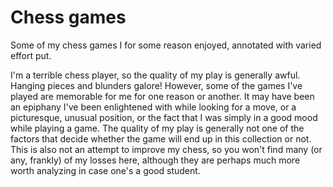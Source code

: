 Chess games
===========

Some of my chess games I for some reason enjoyed, annotated with varied effort
put.

I'm a terrible chess player, so the quality of my play is generally awful.
Hanging pieces and blunders galore!
However, some of the games I've played are memorable for me for one reason or
another.
It may have been an epiphany I've been enlightened with while looking for a
move, or a picturesque, unusual position, or the fact that I was simply in a
good mood while playing a game.
The quality of my play is generally not one of the factors that decide whether
the game will end up in this collection or not.
This is also not an attempt to improve my chess, so you won't find many (or
any, frankly) of my losses here, although they are perhaps much more worth
analyzing in case one's a good student.
